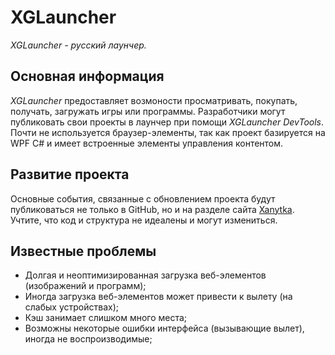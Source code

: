 # XGLauncher
*XGLauncher - русский лаунчер.*

## Основная информация
  *XGLauncher* предоставляет возмоности просматривать, покупать, получать, загружать игры или программы. Разработчики могут публиковать свои проекты в лаунчер при помощи *XGLauncher DevTools*. Почти не используется браузер-элементы, так как проект базируется на WPF C# и имеет встроенные элементы управления контентом.

## Развитие проекта
  Основные события, связанные с обновлением проекта будут публиковаться не только в GitHub, но и на разделе сайта [Xanytka](https://xanytka.ru/schedule.html). Учтите, что код и структура не идеалены и могут измениться.

## Известные проблемы
* Долгая и неоптимизированная загрузка веб-элементов (изображений и программ);
* Иногда загрузка веб-элементов может привести к вылету (на слабых устройствах);
* Кэш занимает слишком много места;
* Возможны некоторые ошибки интерфейса (вызывающие вылет), иногда не воспроизводимые;
